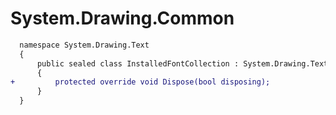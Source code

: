 # System.Drawing.Common

```diff
  namespace System.Drawing.Text
  {
      public sealed class InstalledFontCollection : System.Drawing.Text.FontCollection
      {
+         protected override void Dispose(bool disposing);
      }
  }
```
